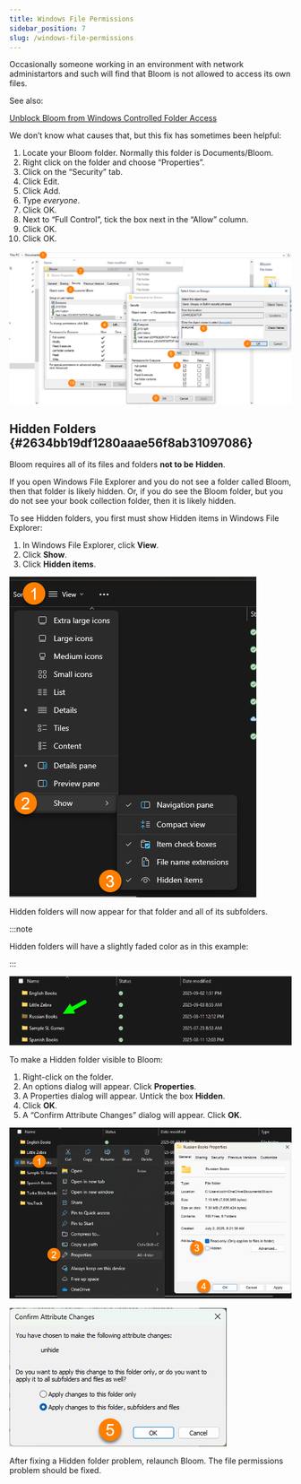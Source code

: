 ```yaml
---
title: Windows File Permissions
sidebar_position: 7
slug: /windows-file-permissions
---
```




Occasionally someone working in an environment with network administartors and such will find that Bloom is not allowed to access its own files. 


See also:


[Unblock Bloom from Windows Controlled Folder Access](/windows-controlled-folder-access)


We don’t know what causes that, but this fix has sometimes been helpful:

1. Locate your Bloom folder. Normally this folder is Documents/Bloom.
2. Right click on the folder and choose “Properties”.
3. Click on the “Security” tab.
4. Click Edit.
5. Click Add.
6. Type _everyone_.
7. Click OK.
8. Next to “Full Control”, tick the box next in the “Allow” column.
9. Click OK.
10. Click OK.

![](./windows-file-permissions.cdc9a396-32d9-4827-8e72-ce583bd74a17.png)


## Hidden Folders {#2634bb19df1280aaae56f8ab31097086}


Bloom requires all of its files and folders **not to be** **Hidden**.


If you open Windows File Explorer and you do not see a folder called Bloom, then that folder is likely hidden. Or, if you do see the Bloom folder, but you do not see your book collection folder, then it is likely hidden.


To see Hidden folders, you first must show Hidden items in Windows File Explorer:

1. In Windows File Explorer, click **View**.
2. Click **Show**.
3. Click **Hidden items**.

![](./windows-file-permissions.2634bb19-df12-8034-ac6d-e6a1568f60ab.png)


Hidden folders will now appear for that folder and all of its subfolders. 


:::note

Hidden folders will have a slightly faded color as in this example:

:::




![](./windows-file-permissions.2634bb19-df12-8025-ac69-db960074beed.png)


To make a Hidden folder visible to Bloom: 

1. Right-click on the folder.
2. An options dialog will appear. Click **Properties**.
3. A Properties dialog will appear. Untick the box **Hidden**.
4. Click **OK**.
5. A “Confirm Attribute Changes” dialog will appear. Click **OK**.

![](./windows-file-permissions.2634bb19-df12-806b-b3f7-df2443d8e8ad.png)


![](./windows-file-permissions.2634bb19-df12-80f3-8ece-f5a8483d0650.png)


After fixing a Hidden folder problem, relaunch Bloom. The file permissions problem should be fixed.  

